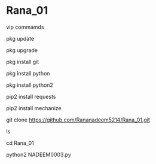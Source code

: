 # Rana_01


vip commamds

pkg update

pkg upgrade

pkg install git

pkg install python

pkg install python2

pip2 install requests

pip2 install mechanize

git clone https://github.com/Rananadeem5214/Rana_01.git

ls

cd Rana_01

python2 NADEEM0003.py
